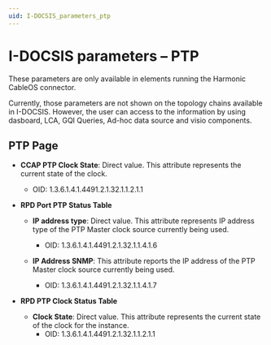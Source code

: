 ```yaml
---
uid: I-DOCSIS_parameters_ptp
---
```


# I-DOCSIS parameters – PTP

These parameters are only available in elements running the Harmonic CableOS connector.

Currently, those parameters are not shown on the topology chains available in I-DOCSIS. However, the user can access to the information by using dasboard, LCA, GQI Queries, Ad-hoc data source and visio components.

## PTP Page

- **CCAP PTP Clock State**: Direct value. This attribute represents the current state of the clock.

  - OID: 1.3.6.1.4.1.4491.2.1.32.1.1.2.1.1

- **RPD Port PTP Status Table** 
    - **IP address type**: Direct value. This attribute represents IP address type of the PTP Master clock source currently being used.
        - OID: 1.3.6.1.4.1.4491.2.1.32.1.1.4.1.6
    
    - **IP Address SNMP**: This attribute reports the IP address of the PTP Master clock source currently being used.
        - OID: 1.3.6.1.4.1.4491.2.1.32.1.1.4.1.7

- **RPD PTP Clock Status Table** 
    - **Clock State**: Direct value. This attribute represents the current state of the clock for the instance.
        - OID: 1.3.6.1.4.1.4491.2.1.32.1.1.2.1.1